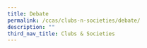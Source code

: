 ```yaml
---
title: Debate
permalink: /ccas/clubs-n-societies/debate/
description: ""
third_nav_title: Clubs & Societies
---
```

